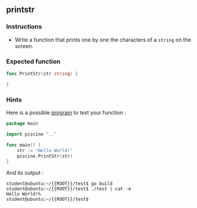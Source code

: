 ## printstr

### Instructions

-   Write a function that prints one by one the characters of a `string` on the screen.

### Expected function

```go
func PrintStr(str string) {

}
```

### Hints

Here is a possible [program](TODO-LINK) to test your function :

```go
package main

import piscine ".."

func main() {
	str := "Hello World!"
	piscine.PrintStr(str)
}
```

And its output :

```console
student@ubuntu:~/{{ROOT}}/test$ go build
student@ubuntu:~/{{ROOT}}/test$ ./test | cat -e
Hello World!%
student@ubuntu:~/{{ROOT}}/test$
```

